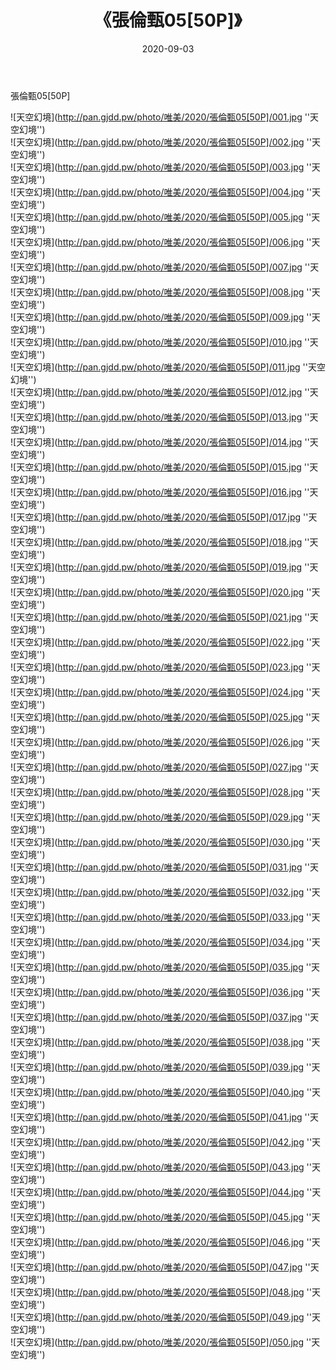 ﻿---
layout: post
title:  《張倫甄05[50P]》
date:   2020-09-03
img: http://pan.gjdd.pw/photo/唯美/2020/張倫甄05[50P]/000.jpg
categories: [美女, 清纯, 唯美]
---

張倫甄05[50P]



![天空幻境](http://pan.gjdd.pw/photo/唯美/2020/張倫甄05[50P]/001.jpg ''天空幻境'') <br>
![天空幻境](http://pan.gjdd.pw/photo/唯美/2020/張倫甄05[50P]/002.jpg ''天空幻境'') <br>
![天空幻境](http://pan.gjdd.pw/photo/唯美/2020/張倫甄05[50P]/003.jpg ''天空幻境'') <br>
![天空幻境](http://pan.gjdd.pw/photo/唯美/2020/張倫甄05[50P]/004.jpg ''天空幻境'') <br>
![天空幻境](http://pan.gjdd.pw/photo/唯美/2020/張倫甄05[50P]/005.jpg ''天空幻境'') <br>
![天空幻境](http://pan.gjdd.pw/photo/唯美/2020/張倫甄05[50P]/006.jpg ''天空幻境'') <br>
![天空幻境](http://pan.gjdd.pw/photo/唯美/2020/張倫甄05[50P]/007.jpg ''天空幻境'') <br>
![天空幻境](http://pan.gjdd.pw/photo/唯美/2020/張倫甄05[50P]/008.jpg ''天空幻境'') <br>
![天空幻境](http://pan.gjdd.pw/photo/唯美/2020/張倫甄05[50P]/009.jpg ''天空幻境'') <br>
![天空幻境](http://pan.gjdd.pw/photo/唯美/2020/張倫甄05[50P]/010.jpg ''天空幻境'') <br>
![天空幻境](http://pan.gjdd.pw/photo/唯美/2020/張倫甄05[50P]/011.jpg ''天空幻境'') <br>
![天空幻境](http://pan.gjdd.pw/photo/唯美/2020/張倫甄05[50P]/012.jpg ''天空幻境'') <br>
![天空幻境](http://pan.gjdd.pw/photo/唯美/2020/張倫甄05[50P]/013.jpg ''天空幻境'') <br>
![天空幻境](http://pan.gjdd.pw/photo/唯美/2020/張倫甄05[50P]/014.jpg ''天空幻境'') <br>
![天空幻境](http://pan.gjdd.pw/photo/唯美/2020/張倫甄05[50P]/015.jpg ''天空幻境'') <br>
![天空幻境](http://pan.gjdd.pw/photo/唯美/2020/張倫甄05[50P]/016.jpg ''天空幻境'') <br>
![天空幻境](http://pan.gjdd.pw/photo/唯美/2020/張倫甄05[50P]/017.jpg ''天空幻境'') <br>
![天空幻境](http://pan.gjdd.pw/photo/唯美/2020/張倫甄05[50P]/018.jpg ''天空幻境'') <br>
![天空幻境](http://pan.gjdd.pw/photo/唯美/2020/張倫甄05[50P]/019.jpg ''天空幻境'') <br>
![天空幻境](http://pan.gjdd.pw/photo/唯美/2020/張倫甄05[50P]/020.jpg ''天空幻境'') <br>
![天空幻境](http://pan.gjdd.pw/photo/唯美/2020/張倫甄05[50P]/021.jpg ''天空幻境'') <br>
![天空幻境](http://pan.gjdd.pw/photo/唯美/2020/張倫甄05[50P]/022.jpg ''天空幻境'') <br>
![天空幻境](http://pan.gjdd.pw/photo/唯美/2020/張倫甄05[50P]/023.jpg ''天空幻境'') <br>
![天空幻境](http://pan.gjdd.pw/photo/唯美/2020/張倫甄05[50P]/024.jpg ''天空幻境'') <br>
![天空幻境](http://pan.gjdd.pw/photo/唯美/2020/張倫甄05[50P]/025.jpg ''天空幻境'') <br>
![天空幻境](http://pan.gjdd.pw/photo/唯美/2020/張倫甄05[50P]/026.jpg ''天空幻境'') <br>
![天空幻境](http://pan.gjdd.pw/photo/唯美/2020/張倫甄05[50P]/027.jpg ''天空幻境'') <br>
![天空幻境](http://pan.gjdd.pw/photo/唯美/2020/張倫甄05[50P]/028.jpg ''天空幻境'') <br>
![天空幻境](http://pan.gjdd.pw/photo/唯美/2020/張倫甄05[50P]/029.jpg ''天空幻境'') <br>
![天空幻境](http://pan.gjdd.pw/photo/唯美/2020/張倫甄05[50P]/030.jpg ''天空幻境'') <br>
![天空幻境](http://pan.gjdd.pw/photo/唯美/2020/張倫甄05[50P]/031.jpg ''天空幻境'') <br>
![天空幻境](http://pan.gjdd.pw/photo/唯美/2020/張倫甄05[50P]/032.jpg ''天空幻境'') <br>
![天空幻境](http://pan.gjdd.pw/photo/唯美/2020/張倫甄05[50P]/033.jpg ''天空幻境'') <br>
![天空幻境](http://pan.gjdd.pw/photo/唯美/2020/張倫甄05[50P]/034.jpg ''天空幻境'') <br>
![天空幻境](http://pan.gjdd.pw/photo/唯美/2020/張倫甄05[50P]/035.jpg ''天空幻境'') <br>
![天空幻境](http://pan.gjdd.pw/photo/唯美/2020/張倫甄05[50P]/036.jpg ''天空幻境'') <br>
![天空幻境](http://pan.gjdd.pw/photo/唯美/2020/張倫甄05[50P]/037.jpg ''天空幻境'') <br>
![天空幻境](http://pan.gjdd.pw/photo/唯美/2020/張倫甄05[50P]/038.jpg ''天空幻境'') <br>
![天空幻境](http://pan.gjdd.pw/photo/唯美/2020/張倫甄05[50P]/039.jpg ''天空幻境'') <br>
![天空幻境](http://pan.gjdd.pw/photo/唯美/2020/張倫甄05[50P]/040.jpg ''天空幻境'') <br>
![天空幻境](http://pan.gjdd.pw/photo/唯美/2020/張倫甄05[50P]/041.jpg ''天空幻境'') <br>
![天空幻境](http://pan.gjdd.pw/photo/唯美/2020/張倫甄05[50P]/042.jpg ''天空幻境'') <br>
![天空幻境](http://pan.gjdd.pw/photo/唯美/2020/張倫甄05[50P]/043.jpg ''天空幻境'') <br>
![天空幻境](http://pan.gjdd.pw/photo/唯美/2020/張倫甄05[50P]/044.jpg ''天空幻境'') <br>
![天空幻境](http://pan.gjdd.pw/photo/唯美/2020/張倫甄05[50P]/045.jpg ''天空幻境'') <br>
![天空幻境](http://pan.gjdd.pw/photo/唯美/2020/張倫甄05[50P]/046.jpg ''天空幻境'') <br>
![天空幻境](http://pan.gjdd.pw/photo/唯美/2020/張倫甄05[50P]/047.jpg ''天空幻境'') <br>
![天空幻境](http://pan.gjdd.pw/photo/唯美/2020/張倫甄05[50P]/048.jpg ''天空幻境'') <br>
![天空幻境](http://pan.gjdd.pw/photo/唯美/2020/張倫甄05[50P]/049.jpg ''天空幻境'') <br>
![天空幻境](http://pan.gjdd.pw/photo/唯美/2020/張倫甄05[50P]/050.jpg ''天空幻境'') <br>